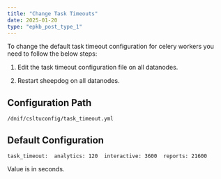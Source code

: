 ```yaml
---
title: "Change Task Timeouts"
date: 2025-01-20
type: "epkb_post_type_1"
---
```


To change the default task timeout configuration for celery workers you need to follow the below steps:

1. Edit the task timeout configuration file on all datanodes.

3. Restart sheepdog on all datanodes.

## **Configuration Path**

```
/dnif/csltuconfig/task_timeout.yml
```

## **Default Configuration**

```
task_timeout:  analytics: 120  interactive: 3600  reports: 21600
```

Value is in seconds.

